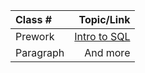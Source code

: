 | Class #     | Topic/Link     |
| :---        |          ---: |
| Prework     | [Intro to SQL](introSQL.md)   |
| Paragraph   | And more      |